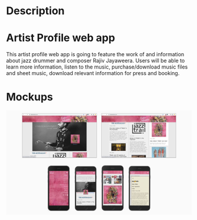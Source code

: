 # Description
# Artist Profile web app

This artist profile web app is going to feature the work of and information about jazz drummer and composer Rajiv Jayaweera. Users will be able to learn more information, listen to the music, purchase/download music files and sheet music, download relevant information for press and booking.

# Mockups

![](readme_assets/mockup.jpg)

